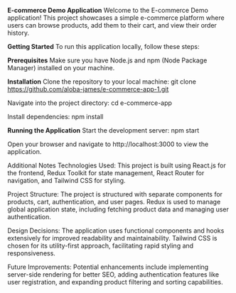**E-commerce Demo Application**
Welcome to the E-commerce Demo application! This project showcases a simple e-commerce platform where users can browse products, add them to their cart, and view their order history.

**Getting Started**
To run this application locally, follow these steps:

**Prerequisites**
Make sure you have Node.js and npm (Node Package Manager) installed on your machine.

**Installation**
Clone the repository to your local machine:
git clone https://github.com/aloba-james/e-commerce-app-1.git

Navigate into the project directory:
cd e-commerce-app

Install dependencies:
npm install

**Running the Application**
Start the development server:
npm start

Open your browser and navigate to http://localhost:3000 to view the application.

Additional Notes
Technologies Used: This project is built using React.js for the frontend, Redux Toolkit for state management, React Router for navigation, and Tailwind CSS for styling.

Project Structure: The project is structured with separate components for products, cart, authentication, and user pages. Redux is used to manage global application state, including fetching product data and managing user authentication.

Design Decisions: The application uses functional components and hooks extensively for improved readability and maintainability. Tailwind CSS is chosen for its utility-first approach, facilitating rapid styling and responsiveness.

Future Improvements: Potential enhancements include implementing server-side rendering for better SEO, adding authentication features like user registration, and expanding product filtering and sorting capabilities.
